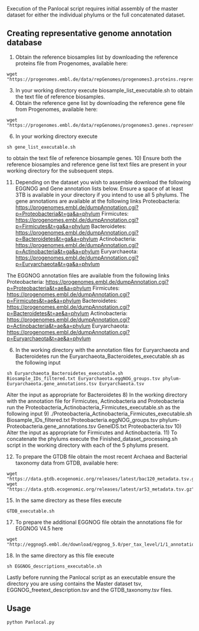 Execution of the Panlocal script requires initial assembly of the master dataset for either the individual phylums or the full concatenated dataset.
## Creating representative genome annotation database
1) Obtain the reference biosamples list by downloading the reference proteins file from Progenomes, available here:
```
wget "https://progenomes.embl.de/data/repGenomes/progenomes3.proteins.representatives.fasta.bz2"
```
3) In your working directory execute biosample_list_executable.sh to obtain the text file of reference biosamples.
4) Obtain the reference gene list by downloading the reference gene file from Progenomes, available here:
```
wget "https://progenomes.embl.de/data/repGenomes/progenomes3.genes.representatives.fasta.bz2"
```
6) In your working directory execute
```
sh gene_list_executable.sh
```
to obtain the text file of reference biosample genes.
10) Ensure both the reference biosamples and reference gene list text files are present in your working directory for the subsequent steps.

11) Depending on the dataset you wish to assemble download the following EGGNOG and Gene annotation lists below. Ensure a space of at least 3TB is available in your directory if you intend to use all 5 phylums.
  The gene annotations are available at the following links
  Proteobacteria: https://progenomes.embl.de/dumpAnnotation.cgi?p=Proteobacteria&t=ga&a=phylum
  Firmicutes: https://progenomes.embl.de/dumpAnnotation.cgi?p=Firmicutes&t=ga&a=phylum
  Bacteroidetes: https://progenomes.embl.de/dumpAnnotation.cgi?p=Bacteroidetes&t=ga&a=phylum
  Actinobacteria: https://progenomes.embl.de/dumpAnnotation.cgi?p=Actinobacteria&t=ga&a=phylum
  Euryarchaeota: https://progenomes.embl.de/dumpAnnotation.cgi?p=Euryarchaeota&t=ga&a=phylum

  The EGGNOG annotation files are available from the following links
  Proteobacteria: https://progenomes.embl.de/dumpAnnotation.cgi?p=Proteobacteria&t=ae&a=phylum
  Firmicutes: https://progenomes.embl.de/dumpAnnotation.cgi?p=Firmicutes&t=ae&a=phylum
  Bacteroidetes: https://progenomes.embl.de/dumpAnnotation.cgi?p=Bacteroidetes&t=ae&a=phylum
  Actinobacteria: https://progenomes.embl.de/dumpAnnotation.cgi?p=Actinobacteria&t=ae&a=phylum
  Euryarchaeota: https://progenomes.embl.de/dumpAnnotation.cgi?p=Euryarchaeota&t=ae&a=phylum

6) In the working directory with the annotation files for Euryarchaeota and Bacteroidetes run the Euryarchaeota_Bacteroidetes_executable.sh as the following input
```
sh Euryarchaeota_Bacteroidetes_executable.sh Biosample_IDs_filtered.txt Euryarchaeota.eggNOG_groups.tsv phylum-Euryarchaeota.gene_annotations.tsv Euryarchaeota.tsv
```
   Alter the input as appropriate for Bacteroidetes
8) In the working directory with the annotation file for Firmicutes, Actinobacteria and Proteobacteria run the Proteobacteria_Actinobacteria_Firmicutes_executable.sh as the following input
9) ./Proteobacteria_Actinobacteria_Firmicutes_executable.sh Biosample_IDs_filtered.txt Proteobacteria.eggNOG_groups.tsv phylum-Proteobacteria.gene_annotations.tsv GeneIDS.txt Proteobacteria.tsv
10) Alter the input as appropriate for Firmicutes and Actinobacteria.
11) To concatenate the phylums execute the Finished_dataset_processing.sh script in the working directory with each of the 5 phylums present.

12) To prepare the GTDB file obtain the most recent Archaea and Bacterial taxonomy data from GTDB, available here:
```
wget "https://data.gtdb.ecogenomic.org/releases/latest/bac120_metadata.tsv.gz"
wget "https://data.gtdb.ecogenomic.org/releases/latest/ar53_metadata.tsv.gz"
```
15) In the same directory as these files execute
```
GTDB_executable.sh
```
17) To prepare the additional EGGNOG file obtain the annotations file for EGGNOG V4.5 here 
```
wget "http://eggnog5.embl.de/download/eggnog_5.0/per_tax_level/1/1_annotations.tsv.gz"
```
18) In the same directory as this file execute
```
sh EGGNOG_descriptions_executable.sh
```

Lastly before running the Panlocal script as an executable ensure the directory you are using contains the Master dataset tsv, EGGNOG_freetext_description.tsv and the GTDB_taxonomy.tsv files.
## Usage
```
python Panlocal.py
```
